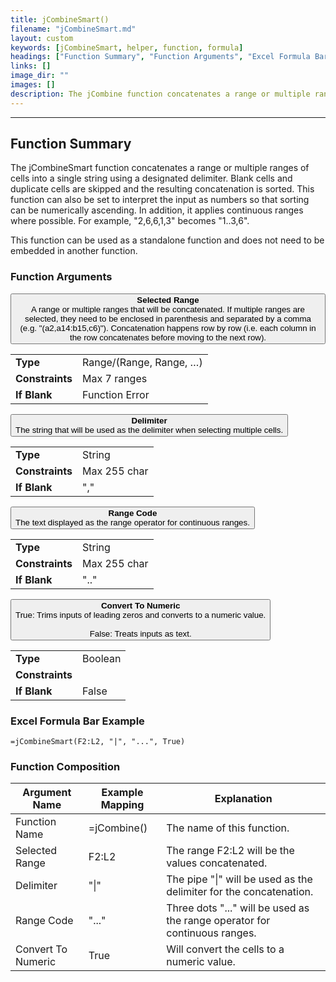 ```yaml
---
title: jCombineSmart()
filename: "jCombineSmart.md"
layout: custom
keywords: [jCombineSmart, helper, function, formula]
headings: ["Function Summary", "Function Arguments", "Excel Formula Bar Example", "Function Composition"]
links: []
image_dir: ""
images: []
description: The jCombine function concatenates a range or multiple ranges of cells into a single string using a designated delimiter.
---
```

* * *

##  Function Summary

The jCombineSmart function concatenates a range or multiple ranges of cells into a single string using a designated delimiter. Blank cells and duplicate cells are skipped and the resulting concatenation is sorted. This function can also be set to interpret the input as numbers so that sorting can be numerically ascending. In addition, it applies continuous ranges where possible. For example, "2,6,6,1,3" becomes "1..3,6".

This function can be used as a standalone function and does not need to be embedded in another function.

###  Function Arguments

<button class="collapsible-parameter">**Selected Range**<br>A range or multiple ranges that will be concatenated. If multiple ranges are selected, they need to be enclosed in parenthesis and separated by a comma (e.g. "(a2,a14:b15,c6)"). Concatenation happens row by row (i.e. each column in the row concatenates before moving to the next row).</button>
<div markdown="1" class="panel-parameter">
<table>
  <tbody>
    <tr>
		<td class="pph"><b>Type</b></td>
		<td>Range/(Range, Range, …)</td>
    </tr>
    <tr>
		<td class="pph"><b>Constraints</b></td>
		<td>Max 7 ranges</td>
    </tr>
    <tr>
		<td class="pph"><b>If Blank</b></td>
		<td>Function Error</td>
    </tr>
  </tbody>
</table>
</div>

<button class="collapsible-parameter">**Delimiter**<br>The string that will be used as the delimiter when selecting multiple cells.</button>
<div markdown="1" class="panel-parameter">
<table>
  <tbody>
    <tr>
		<td class="pph"><b>Type</b></td>
		<td>String</td>
    </tr>
    <tr>
		<td class="pph"><b>Constraints</b></td>
		<td>Max 255 char</td>
    </tr>
    <tr>
		<td class="pph"><b>If Blank</b></td>
		<td>","</td>
    </tr>
  </tbody>
</table>
</div>

<button class="collapsible-parameter">**Range Code**<br>The text displayed as the range operator for continuous ranges.</button>
<div markdown="1" class="panel-parameter">
<table>
  <tbody>
    <tr>
		<td class="pph"><b>Type</b></td>
		<td>String</td>
    </tr>
    <tr>
		<td class="pph"><b>Constraints</b></td>
		<td>Max 255 char</td>
    </tr>
    <tr>
		<td class="pph"><b>If Blank</b></td>
		<td>".."</td>
    </tr>
  </tbody>
</table>
</div>

<button class="collapsible-parameter">**Convert To Numeric**<br>True: Trims inputs of leading zeros and converts to a numeric value.<br><br>False: Treats inputs as text.</button>
<div markdown="1" class="panel-parameter">
<table>
  <tbody>
    <tr>
		<td class="pph"><b>Type</b></td>
		<td>Boolean</td>
    </tr>
    <tr>
		<td class="pph"><b>Constraints</b></td>
		<td></td>
    </tr>
    <tr>
		<td class="pph"><b>If Blank</b></td>
		<td>False</td>
    </tr>
  </tbody>
</table>
</div>

###  Excel Formula Bar Example

```Excel
=jCombineSmart(F2:L2, "|", "...", True)
```

###  Function Composition

| Argument Name  |  Example Mapping  |  Explanation   |  
|------|------|------|
|  Function Name  |  =jCombine()  |  The name of this function.  |  
|  Selected Range  |  F2:L2  |  The range F2:L2 will be the values concatenated.  |  
|  Delimiter  |  "\|"  |  The pipe "\|" will be used as the delimiter for the concatenation.  |  
|  Range Code  |  "..."  |  Three dots "..." will be used as the range operator for continuous ranges.  |  
|  Convert To Numeric  |  True  |  Will convert the cells to a numeric value.  |  
